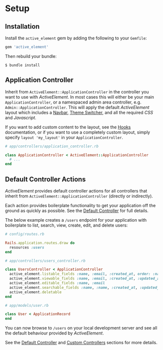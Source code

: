 # Setup

## Installation

Install the `active_element` gem by adding the following to your `Gemfile`:

```ruby
gem 'active_element'
```

Then rebuild your bundle:

```console
$ bundle install
```

## Application Controller

Inherit from `ActiveElement::ApplicationController` in the controller you want to use with _ActiveElement_. In most cases this will either be your main `ApplicationController`, or a namespaced admin area controller, e.g. `Admin::ApplicationController`. This will apply the default _ActiveElement_ layout which includes a [Navbar](components/navbar.html), [Theme Switcher](components/theme-switcher.html), and all the required _CSS_ and _Javascript_.

If you want to add custom content to the layout, see the [Hooks](hooks.html) documentation, or if you want to use a completely custom layout, simply specify `layout 'my_layout'` in your `ApplicationController`.

```ruby
# app/controllers/application_controller.rb

class ApplicationController < ActiveElement::ApplicationController
  # ...
end
```

## Default Controller Actions

_ActiveElement_ provides default controller actions for all controllers that inherit from `ActiveElement::ApplicationController` (directly or indirectly).

Each action provides boilerplate functionality to get your application off the ground as quickly as possible. See the [Default Controller](default-controller.html) for full details.

The below example creates a `/users` endpoint for your application with boilerplate to list, search, view, create, edit, and delete users:

```ruby
# config/routes.rb

Rails.application.routes.draw do
  resources :users
end
```

```ruby
# app/controllers/users_controller.rb

class UsersController < ApplicationController
  active_element.listable_fields :name, :email, :created_at, order: :name
  active_element.viewable_fields :name, :email, :created_at, :updated_at
  active_element.editable_fields :name, :email
  active_element.searchable_fields :name, :name, :created_at, :updated_at
  active_element.deletable
end
```

```ruby
# app/models/user.rb

class User < ApplicationRecord
end
```

You can now browse to `/users` on your local development server and see all the default behaviour provided by _ActiveElement_.

See the [Default Controller](default-controller.html) and [Custom Controllers](custom-controllers.html) sections for more details.

